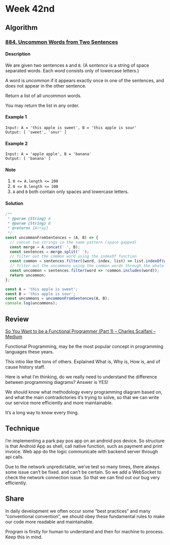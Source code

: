 # Week 42nd
## Algorithm
### [884. Uncommon Words from Two Sentences](https://leetcode.com/problems/uncommon-words-from-two-sentences/description/)
#### Description
We are given two sentences `A` and `B`. (A *sentence* is a string of space separated words. Each *word* consists only of lowercase letters.)  

A word is *uncommon* if it appears exactly once in one of the sentences, and does not appear in the other sentence.  

Return a list of all uncommon words.  

You may return the list in any order.  

#### Example 1
```
Input: A = 'this apple is sweet', B = 'this apple is sour'
Output: [ 'sweet', 'sour' ]
```

#### Example 2
```
Input: A = 'apple apple', B = 'banana'
Output: [ 'banana' ]
```

#### Note
1. `0 <= A.length <= 200`
2. `0 <= B.length <= 200`
3. `A` and `B` both contain only spaces and lowercase letters.

#### Solution
```javascript
/**
 * @param {String} A
 * @param {String} B
 * @returns {Array}
 */
const uncommonFromSentences = (A, B) => {
  // concat two strings in the same pattern (space gapped)
  const merge = A.concat(' ', B);
  const sentences = merge.split(' ');
  // filter out the common word using the indexOf function
  const common = sentences.filter((word, index, list) => list.indexOf(word) !== index);
  // filter out the uncommons using the common words through the whole sentance.
  const uncommon = sentences.filter(word => !common.includes(word));
  return uncommon;
};

const A = 'this apple is sweet';
const B = 'this apple is sour';
const uncommons = uncommonFromSentences(A, B);
console.log(uncommons);
```

## Review
[So You Want to be a Functional Programmer (Part 1) – Charles Scalfani – Medium](https://medium.com/@cscalfani/so-you-want-to-be-a-functional-programmer-part-1-1f15e387e536)  

Functional Programming, may be the most popular concept in programming languages these years.  

This intro like the tons of others. Explained What is, Why is, How is, and of cause history staff.  

Here is what I’m thinking, do we really need to understand the difference between programming diagrams? Answer is YES!  

We should know what methodology every programming diagram based on, and what the main contradictories it’s trying to solve, so that we can write our service more efficiently and more maintainable.  

It’s a long way to know every thing.  

## Technique
I’m implementing a park pay pos app on an android pos device. So structure is that Android App as shell, call native function, such as payment and print invoice. Web app do the logic communicate with backend server through api calls.  

Due to the network unpredictable, we’ve test so many times, there always some issue can’t be fixed. and  can’t be certain. So we add a WebSocket to check the network connection issue. So that we can find out our bug very efficiently.  

## Share 
In daily development we often occur some “best practices” and many “conventional convention”, we should obey these fundamental rules to make our code more readable and maintainable.  

Program is firstly for human to understand and then for machine to process. Keep this in mind.

